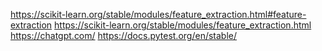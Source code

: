 https://scikit-learn.org/stable/modules/feature_extraction.html#feature-extraction
https://scikit-learn.org/stable/modules/feature_extraction.html
https://chatgpt.com/
https://docs.pytest.org/en/stable/
